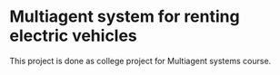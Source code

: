 # Multiagent system for renting electric vehicles

This project is done as college project for Multiagent systems course.
